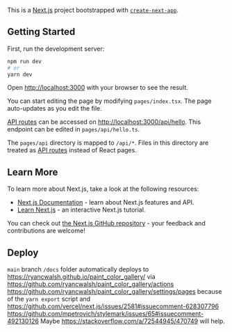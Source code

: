 This is a [Next.js](https://nextjs.org/) project bootstrapped with [`create-next-app`](https://github.com/vercel/next.js/tree/canary/packages/create-next-app).

## Getting Started

First, run the development server:

```bash
npm run dev
# or
yarn dev
```

Open [http://localhost:3000](http://localhost:3000) with your browser to see the result.

You can start editing the page by modifying `pages/index.tsx`. The page auto-updates as you edit the file.

[API routes](https://nextjs.org/docs/api-routes/introduction) can be accessed on [http://localhost:3000/api/hello](http://localhost:3000/api/hello). This endpoint can be edited in `pages/api/hello.ts`.

The `pages/api` directory is mapped to `/api/*`. Files in this directory are treated as [API routes](https://nextjs.org/docs/api-routes/introduction) instead of React pages.

## Learn More

To learn more about Next.js, take a look at the following resources:

- [Next.js Documentation](https://nextjs.org/docs) - learn about Next.js features and API.
- [Learn Next.js](https://nextjs.org/learn) - an interactive Next.js tutorial.

You can check out [the Next.js GitHub repository](https://github.com/vercel/next.js/) - your feedback and contributions are welcome!

## Deploy

`main` branch `/docs` folder automatically deploys to https://ryancwalsh.github.io/paint_color_gallery/ via https://github.com/ryancwalsh/paint_color_gallery/actions https://github.com/ryancwalsh/paint_color_gallery/settings/pages because of the `yarn export` script and https://github.com/vercel/next.js/issues/2581#issuecomment-628307796
https://github.com/mpetrovich/stylemark/issues/65#issuecomment-492130126
Maybe https://stackoverflow.com/a/72544945/470749 will help.
